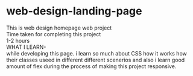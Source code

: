 # web-design-landing-page

This is web design homepage web project </br>
Time taken for completing this project</br>
1-2 hours</br>
WHAT I LEARN- </br>
while developing this page. i learn so much about CSS how it works how their classes useed in different different scenerios and also i learn good amount of flex during the process of making this project responsive.
